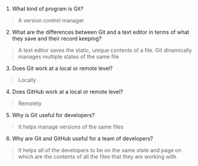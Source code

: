 1. What kind of program is Git?
> A version control manager
2. What are the differences between Git and a text editor in terms of what they save and their record keeping?
> A text editor saves the static, unique contents of a file. Git dinamically manages multiple states of the same file
3. Does Git work at a local or remote level?
> Locally
4. Does GitHub work at a local or remote level?
> Remotely
5. Why is Git useful for developers?
> It helps manage versions of the same files
6. Why are Git and GitHub useful for a team of developers?
> It helps all of the developers to be on the same state and page on which are the contents of all the files that they are working with
